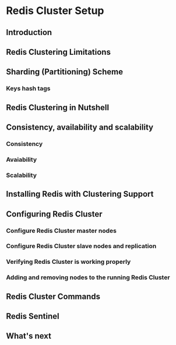 # Redis Cluster Setup #
## Introduction ##
## Redis Clustering Limitations ##
## Sharding (Partitioning) Scheme ##
### Keys hash tags ###
## Redis Clustering in Nutshell ##
## Consistency, availability and scalability ##
### Consistency ###
### Avaiability ###
### Scalability ###
## Installing Redis with Clustering Support ##
## Configuring Redis Cluster ##
### Configure Redis Cluster master nodes ###
### Configure Redis Cluster slave nodes and replication ###
### Verifying Redis Cluster is working properly ###
### Adding and removing nodes to the running Redis Cluster ###
## Redis Cluster Commands ##
## Redis Sentinel ##
## What's next ##